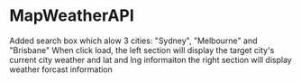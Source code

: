 # MapWeatherAPI
Added search box which alow 3 cities: "Sydney", "Melbourne" and "Brisbane"
When click load, 
	the left section will display the target city's current city weather and lat and lng informaiton
	the right section will display weather forcast information
